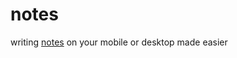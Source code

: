 # notes
writing [notes](https://abdullahmuslim.github.io/notes/) on your mobile or desktop made easier
